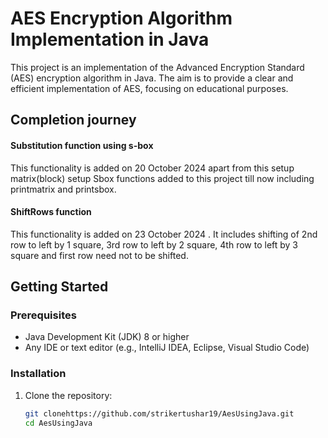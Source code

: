 # AES Encryption Algorithm Implementation in Java

This project is an implementation of the Advanced Encryption Standard (AES) encryption algorithm in Java. The aim is to provide a clear and efficient implementation of AES, focusing on educational purposes.


## Completion journey

#### Substitution function using s-box
This functionality is added on 20 October 2024 apart from this setup matrix(block) setup Sbox functions added to this project till now 
including printmatrix and printsbox.

#### ShiftRows function 
This functionality is added on 23 October 2024 . It includes shifting of 
2nd row to left by 1 square, 3rd row to left by 2 square, 4th row to left by 3 square and first
row need not to be shifted.

## Getting Started

### Prerequisites

- Java Development Kit (JDK) 8 or higher
- Any IDE or text editor (e.g., IntelliJ IDEA, Eclipse, Visual Studio Code)

### Installation

1. Clone the repository:
   ```bash
   git clonehttps://github.com/strikertushar19/AesUsingJava.git
   cd AesUsingJava
